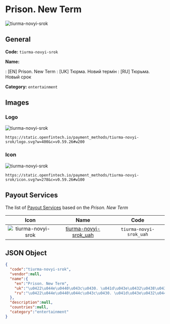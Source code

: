 
# Prison. New Term 
![tiurma-novyi-srok](https://static.openfintech.io/payment_methods/tiurma-novyi-srok/logo.svg?w=400&c=v0.59.26#w200)  

## General 
**Code:** `tiurma-novyi-srok` 
 
**Name:** 
 
:	[EN] Prison. New Term 
:	[UK] Тюрма. Новий термін 
:	[RU] Тюрьма. Новый срок 
 
**Category:** `entertainment` 
 

## Images 

### Logo 
![tiurma-novyi-srok](https://static.openfintech.io/payment_methods/tiurma-novyi-srok/logo.svg?w=400&c=v0.59.26#w200)  

```
https://static.openfintech.io/payment_methods/tiurma-novyi-srok/logo.svg?w=400&c=v0.59.26#w200
```  

### Icon 
![tiurma-novyi-srok](https://static.openfintech.io/payment_methods/tiurma-novyi-srok/icon.svg?w=278&c=v0.59.26#w100)  

```
https://static.openfintech.io/payment_methods/tiurma-novyi-srok/icon.svg?w=278&c=v0.59.26#w100
```  

## Payout Services 
 
The list of [Payout Services](/payout-services/) based on the _Prison. New Term_ 

|Icon|Name|Code| 
|:---:|:---:|:---:| 
|![tiurma-novyi-srok](https://static.openfintech.io/payout_methods/tiurma-novyi-srok/icon.svg?w=278&c=v0.59.26#w40) |[tiurma-novyi-srok_uah](/payout-services/tiurma-novyi-srok_uah/)|`tiurma-novyi-srok_uah`| 
 

## JSON Object 

```json
{
  "code":"tiurma-novyi-srok",
  "vendor":null,
  "name":{
    "en":"Prison. New Term",
    "uk":"\u0422\u044e\u0440\u043c\u0430. \u041d\u043e\u0432\u0438\u0439 \u0442\u0435\u0440\u043c\u0456\u043d",
    "ru":"\u0422\u044e\u0440\u044c\u043c\u0430. \u041d\u043e\u0432\u044b\u0439 \u0441\u0440\u043e\u043a"
  },
  "description":null,
  "countries":null,
  "category":"entertainment"
}
```  
